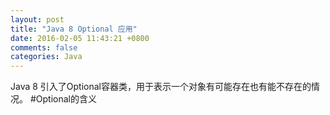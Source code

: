 ```yaml
---
layout: post
title: "Java 8 Optional 应用"
date: 2016-02-05 11:43:21 +0800
comments: false
categories: Java
---
```


Java 8 引入了Optional容器类，用于表示一个对象有可能存在也有能不存在的情况。
#Optional的含义
